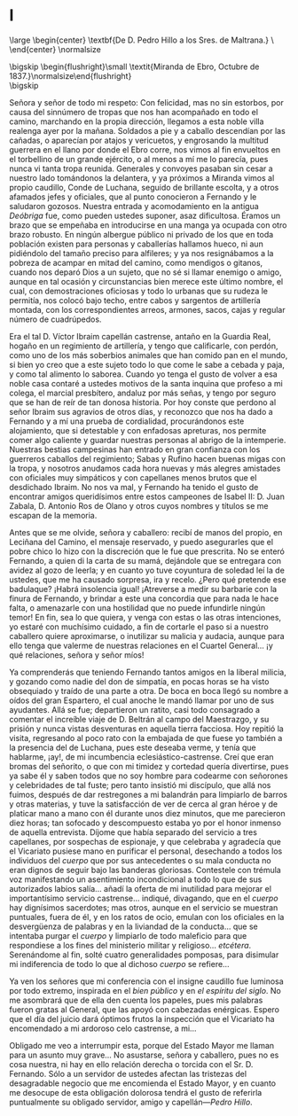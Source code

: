# I

<!--- 
<div> 
  <span style="margin:0 auto;text-indent:0;display:block;text-align:center;font-weight:bold;font-size:larger;">
                De D. Pedro Hillo a los Sres. de Maltrana.         <br />
  </span>
</div> 
<p> </p>
-->

\large
\begin{center}
\textbf{De D. Pedro Hillo a los Sres. de Maltrana.}              \\
\end{center}
\normalsize

<!--- 
<div>
  <span style="width:100%;display:block;text-align:right;"> 
                *Miranda de Ebro, Octubre de 1837.*
  </span>
</div>
<p> </p>
-->

\bigskip
\begin{flushright}\small \textit{Miranda de Ebro, Octubre de 1837.}\normalsize\end{flushright}   
\bigskip

Señora y señor de todo mi respeto: Con felicidad, mas no sin estorbos, por
causa del sinnúmero de tropas que nos han acompañado en todo el camino,
marchando en la propia dirección, llegamos a esta noble villa realenga ayer por
la mañana. Soldados a pie y a caballo descendían por las cañadas, o aparecían
por atajos y vericuetos, y engrosando la multitud guerrera en el llano por
donde el Ebro corre, nos vimos al fin envueltos en el torbellino de un grande
ejército, o al menos a mí me lo parecía, pues nunca vi tanta tropa reunida.
Generales y convoyes pasaban sin cesar a nuestro lado tomándonos la delantera,
y ya próximos a Miranda vimos al propio caudillo, Conde de Luchana, seguido de
brillante escolta, y a otros afamados jefes y oficiales, que al punto
conocieron a Fernando y le saludaron gozosos. Nuestra entrada y acomodamiento
en la antigua *Deóbriga* fue, como pueden ustedes suponer, asaz dificultosa.
Éramos un brazo que se empeñaba en introducirse en una manga ya ocupada con
otro brazo robusto. En ningún albergue público ni privado de los que en toda
población existen para personas y caballerías hallamos hueco, ni aun pidiéndolo
del tamaño preciso para alfileres; y ya nos resignábamos a la pobreza de
acampar en mitad del camino, como mendigos o gitanos, cuando nos deparó Dios
a un sujeto, que no sé si llamar enemigo o amigo, aunque en tal ocasión
y circunstancias bien merece este último nombre, el cual, con demostraciones
oficiosas y todo lo urbanas que su rudeza le permitía, nos colocó bajo techo,
entre cabos y sargentos de artillería montada, con los correspondientes arreos,
armones, sacos, cajas y regular número de cuadrúpedos.

Era el tal D. Víctor Ibraim capellán castrense, antaño en la Guardia Real,
hogaño en un regimiento de artillería, y tengo que calificarle, con perdón,
como uno de los más soberbios animales que han comido pan en el mundo, si bien
yo creo que a este sujeto todo lo que come le sabe a cebada y paja, y como tal
alimento lo saborea. Cuando yo tenga el gusto de volver a esa noble casa
contaré a ustedes motivos de la santa inquina que profeso a mi colega, el
marcial presbítero, andaluz por más señas, y tengo por seguro que se han de
reír de tan donosa historia. Por hoy conste que perdono al señor Ibraim sus
agravios de otros días, y reconozco que nos ha dado a Fernando y a mí una
prueba de cordialidad, procurándonos este alojamiento, que si detestable y con
enfadosas apreturas, nos permite comer algo caliente y guardar nuestras
personas al abrigo de la intemperie. Nuestras bestias campesinas han entrado en
gran confianza con los guerreros caballos del regimiento; Sabas y Rufino hacen
buenas migas con la tropa, y nosotros anudamos cada hora nuevas y más alegres
amistades con oficiales muy simpáticos y con capellanes menos brutos que el
desdichado Ibraim. No nos va mal, y Fernando ha tenido el gusto de encontrar
amigos queridísimos entre estos campeones de Isabel II: D. Juan Zabala, D.
Antonio Ros de Olano y otros cuyos nombres y títulos se me escapan de la
memoria.

Antes que se me olvide, señora y caballero: recibí de manos del propio, en
Leciñana del Camino, el mensaje reservado, y puedo asegurarles que el pobre
chico lo hizo con la discreción que le fue que prescrita. No se enteró
Fernando, a quien di la carta de su mamá, dejándole que se entregara con avidez
al gozo de leerla; y en cuanto yo tuve coyuntura de soledad leí la de ustedes,
que me ha causado sorpresa, ira y recelo. ¿Pero qué pretende ese badulaque?
¡Habrá insolencia igual! ¡Atreverse a medir su barbarie con la finura de
Fernando, y brindar a este una concordia que para nada le hace falta,
o amenazarle con una hostilidad que no puede infundirle ningún temor! En fin,
sea lo que quiera, y venga con estas o las otras intenciones, yo estaré con
muchísimo cuidado, a fin de cortarle el paso si a nuestro caballero quiere
aproximarse, o inutilizar su malicia y audacia, aunque para ello tenga que
valerme de nuestras relaciones en el Cuartel General… ¡y qué relaciones,
señora y señor míos!

Ya comprenderás que teniendo Fernando tantos amigos en la liberal milicia,
y gozando como nadie del don de simpatía, en pocas horas se ha visto obsequiado
y traído de una parte a otra. De boca en boca llegó su nombre a oídos del gran
Espartero, el cual anoche le mandó llamar por uno de sus ayudantes. Allá se
fue; departieron un ratito, casi todo consagrado a comentar el increíble viaje
de D. Beltrán al campo del Maestrazgo, y su prisión y nunca vistas desventuras
en aquella tierra facciosa. Hoy repitió la visita, regresando al poco rato con
la embajada de que fuese yo también a la presencia del de Luchana, pues este
deseaba verme, y tenía que hablarme, ¡ay!, de mi incumbencia
eclesiástico-castrense. Creí que eran bromas del señorito, o que con mi timidez
y cortedad quería divertirse, pues ya sabe él y saben todos que no soy hombre
para codearme con señorones y celebridades de tal fuste; pero tanto insistió mi
discípulo, que allá nos fuimos, después de dar restregones a mi balandrán para
limpiarlo de barros y otras materias, y tuve la satisfacción de ver de cerca al
gran héroe y de platicar mano a mano con él durante unos diez minutos, que me
parecieron diez horas; tan sofocado y descompuesto estaba yo por el honor
inmenso de aquella entrevista. Díjome que había separado del servicio a tres
capellanes, por sospechas de espionaje, y que celebraba y agradecía que el
Vicariato pusiese mano en purificar el personal, desechando a todos los
individuos del *cuerpo* que por sus antecedentes o su mala conducta no eran
dignos de seguir bajo las banderas gloriosas. Contestele con trémula voz
manifestando un asentimiento incondicional a todo lo que de sus autorizados
labios salía… añadí la oferta de mi inutilidad para mejorar el importantísimo
servicio castrense… indiqué, divagando, que en el *cuerpo* hay dignísimos
sacerdotes; mas otros, aunque en el servicio se muestran puntuales, fuera de
él, y en los ratos de ocio, emulan con los oficiales en la desvergüenza de
palabras y en la liviandad de la conducta… que se intentaba purgar el
*cuerpo* y limpiarlo de todo maleficio para que respondiese a los fines del
ministerio militar y religioso… *etcétera*. Serenándome al fin, solté cuatro
generalidades pomposas, para disimular mi indiferencia de todo lo que al
dichoso *cuerpo* se refiere…

Ya ven los señores que mi conferencia con el insigne caudillo fue luminosa por
todo extremo, inspirada en el *bien público* y en *el espíritu del siglo*. No
me asombrará que de ella den cuenta los papeles, pues mis palabras fueron
gratas al General, que las apoyó con cabezadas enérgicas. Espero que el día del
juicio dará óptimos frutos la inspección que el Vicariato ha encomendado a mi
ardoroso celo castrense, a mi…

Obligado me veo a interrumpir esta, porque del Estado Mayor me llaman para un
asunto muy grave… No asustarse, señora y caballero, pues no es cosa nuestra,
ni hay en ello relación derecha o torcida con el Sr. D. Fernando. Sólo a un
servidor de ustedes afectan las tristezas del desagradable negocio que me
encomienda el Estado Mayor, y en cuanto me desocupe de esta obligación dolorosa
tendrá el gusto de referirla puntualmente su obligado servidor, amigo
y capellán—*Pedro Hillo*.
